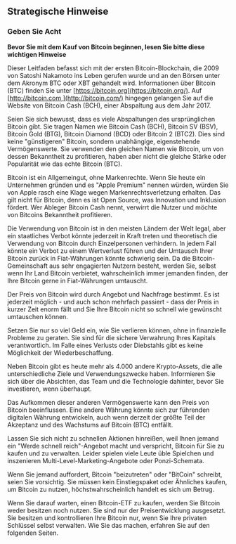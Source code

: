 ## Strategische Hinweise

### Geben Sie Acht

**Bevor Sie mit dem Kauf von Bitcoin beginnen, lesen Sie bitte diese wichtigen Hinweise**

Dieser Leitfaden befasst sich mit der ersten Bitcoin-Blockchain, die 2009 von Satoshi Nakamoto ins Leben gerufen wurde und an den Börsen unter dem Akronym BTC oder XBT gehandelt wird. Informationen über Bitcoin (BTC) finden Sie unter [https://bitcoin.org](https://bitcoin.org/). Auf [http://bitcoin.com,](http://bitcoin.com/) hingegen gelangen Sie auf die Website von Bitcoin Cash (BCH), einer Abspaltung aus dem Jahr 2017.

Seien Sie sich bewusst, dass es viele Abspaltungen des ursprünglichen Bitcoin gibt. Sie tragen Namen wie Bitcoin Cash (BCH), Bitcoin SV (BSV), Bitcoin Gold (BTG), Bitcoin Diamond (BCD) oder Bitcoin 2 (BTC2). Dies sind keine "günstigeren" Bitcoin, sondern unabhängige, eigenstehende Vermögenswerte. Sie verwenden den gleichen Namen wie Bitcoin, um von dessen Bekanntheit zu profitieren, haben aber nicht die gleiche Stärke oder Popularität wie das echte Bitcoin (BTC).

Bitcoin ist ein Allgemeingut, ohne Markenrechte. Wenn Sie heute ein Unternehmen gründen und es "Apple Premium" nennen würden, würden Sie von Apple rasch eine Klage wegen Markenrechtsverletzung erhalten. Das gilt nicht für Bitcoin, denn es ist Open Source, was Innovation und Inklusion fördert. Wer Ableger Bitcoin Cash nennt, verwirrt die Nutzer und möchte von Bitcoins Bekanntheit profitieren.

Die Verwendung von Bitcoin ist in den meisten Ländern der Welt legal, aber ein staatliches Verbot könnte jederzeit in Kraft treten und theoretisch die Verwendung von Bitcoin durch Einzelpersonen verhindern. In jedem Fall könnte ein Verbot zu einem Wertverlust führen und der Umtausch Ihrer Bitcoin zurück in Fiat-Währungen könnte schwierig sein. Da die Bitcoin-Gemeinschaft aus sehr engagierten Nutzern besteht, werden Sie, selbst wenn Ihr Land Bitcoin verbietet, wahrscheinlich immer jemanden finden, der Ihre Bitcoin gerne in Fiat-Währungen umtauscht.

Der Preis von Bitcoin wird durch Angebot und Nachfrage bestimmt. Es ist jederzeit möglich - und auch schon mehrfach passiert - dass der Preis in kurzer Zeit enorm fällt und Sie Ihre Bitcoin nicht so schnell wie gewünscht umtauschen können.

Setzen Sie nur so viel Geld ein, wie Sie verlieren können, ohne in finanzielle Probleme zu geraten. Sie sind für die sichere Verwahrung Ihres Kapitals verantwortlich. Im Falle eines Verlusts oder Diebstahls gibt es keine Möglichkeit der Wiederbeschaffung.

Neben Bitcoin gibt es heute mehr als 4.000 andere Krypto-Assets, die alle unterschiedliche Ziele und Verwendungszwecke haben. Informieren Sie sich über die Absichten, das Team und die Technologie dahinter, bevor Sie investieren, wenn überhaupt.

Das Aufkommen dieser anderen Vermögenswerte kann den Preis von Bitcoin beeinflussen. Eine andere Währung könnte sich zur führenden digitalen Währung entwickeln, auch wenn derzeit der größte Teil der Akzeptanz und des Wachstums auf Bitcoin (BTC) entfällt.

Lassen Sie sich nicht zu schnellen Aktionen hinreißen, weil Ihnen jemand ein "Werde schnell reich"-Angebot macht und verspricht, Bitcoin für Sie zu kaufen und zu verwalten. Leider spielen viele Leute üble Spielchen und inszenieren Multi-Level-Marketing-Angebote oder Ponzi-Schemata.

Wenn Sie jemand auffordert, Bitcoin "beizutreten" oder "BitCoin" schreibt, seien Sie vorsichtig. Sie müssen kein Einstiegspaket oder Ähnliches kaufen, um Bitcoin zu nutzen, höchstwahrscheinlich handelt es sich um Betrug.

Wenn Sie darauf warten, einen Bitcoin-ETF zu kaufen, werden Sie Bitcoin 
weder besitzen noch nutzen. Sie sind nur der Preisentwicklung ausgesetzt. Sie besitzen und kontrollieren Ihre Bitcoin nur, wenn Sie Ihre privaten Schlüssel selbst verwalten. Wie Sie das machen, erfahren Sie auf den folgenden Seiten.
